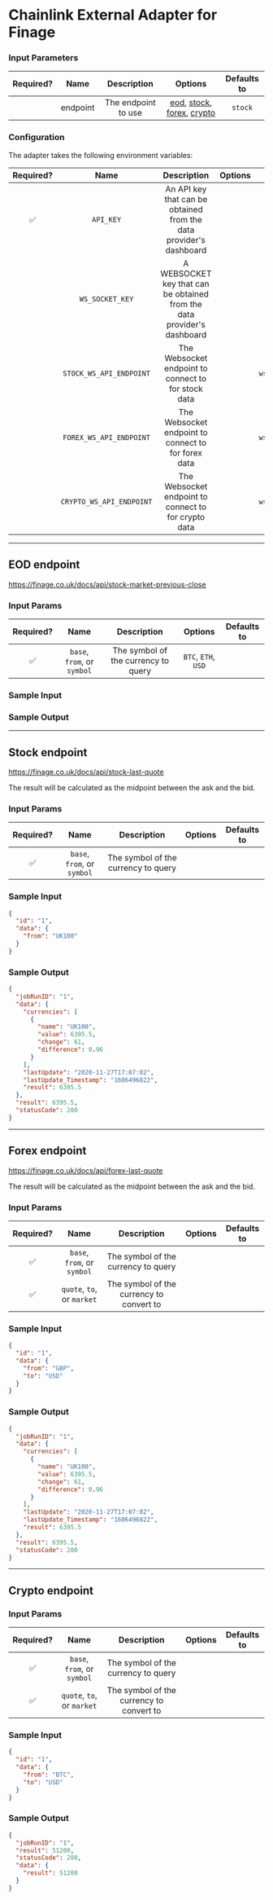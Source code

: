 # Chainlink External Adapter for Finage

### Input Parameters

| Required? |   Name   |     Description     |                                               Options                                                | Defaults to |
| :-------: | :------: | :-----------------: | :--------------------------------------------------------------------------------------------------: | :---------: |
|           | endpoint | The endpoint to use | [eod](#EOD-endpoint), [stock](#Stock-endpoint), [forex](#Forex-endpoint), [crypto](#Crypto-endpoint) |   `stock`   |

### Configuration

The adapter takes the following environment variables:

| Required? |           Name           |                               Description                               | Options |            Defaults to            |
| :-------: | :----------------------: | :---------------------------------------------------------------------: | :-----: | :-------------------------------: |
|    ✅     |        `API_KEY`         |   An API key that can be obtained from the data provider's dashboard    |         |                                   |
|           |     `WS_SOCKET_KEY`      | A WEBSOCKET key that can be obtained from the data provider's dashboard |         |                                   |
|           | `STOCK_WS_API_ENDPOINT`  |           The Websocket endpoint to connect to for stock data           |         | `wss://e4s39ar3mr.finage.ws:7002` |
|           | `FOREX_WS_API_ENDPOINT`  |           The Websocket endpoint to connect to for forex data           |         | `wss://w29hxx2ndd.finage.ws:8001` |
|           | `CRYPTO_WS_API_ENDPOINT` |          The Websocket endpoint to connect to for crypto data           |         | `wss://72x8wsyx7t.finage.ws:6008` |

---

## EOD endpoint

https://finage.co.uk/docs/api/stock-market-previous-close

### Input Params

| Required? |            Name             |             Description             |       Options       | Defaults to |
| :-------: | :-------------------------: | :---------------------------------: | :-----------------: | :---------: |
|    ✅     | `base`, `from`, or `symbol` | The symbol of the currency to query | `BTC`, `ETH`, `USD` |             |

### Sample Input

### Sample Output

---

## Stock endpoint

https://finage.co.uk/docs/api/stock-last-quote

The result will be calculated as the midpoint between the ask and the bid.

### Input Params

| Required? |            Name             |             Description             | Options | Defaults to |
| :-------: | :-------------------------: | :---------------------------------: | :-----: | :---------: |
|    ✅     | `base`, `from`, or `symbol` | The symbol of the currency to query |         |             |

### Sample Input

```json
{
  "id": "1",
  "data": {
    "from": "UK100"
  }
}
```

### Sample Output

```json
{
  "jobRunID": "1",
  "data": {
    "currencies": [
      {
        "name": "UK100",
        "value": 6395.5,
        "change": 61,
        "difference": 0.96
      }
    ],
    "lastUpdate": "2020-11-27T17:07:02",
    "lastUpdate_Timestamp": "1606496822",
    "result": 6395.5
  },
  "result": 6395.5,
  "statusCode": 200
}
```

---

## Forex endpoint

https://finage.co.uk/docs/api/forex-last-quote

The result will be calculated as the midpoint between the ask and the bid.

### Input Params

| Required? |            Name             |               Description                | Options | Defaults to |
| :-------: | :-------------------------: | :--------------------------------------: | :-----: | :---------: |
|    ✅     | `base`, `from`, or `symbol` |   The symbol of the currency to query    |         |             |
|    ✅     | `quote`, `to`, or `market`  | The symbol of the currency to convert to |         |             |

### Sample Input

```json
{
  "id": "1",
  "data": {
    "from": "GBP",
    "to": "USD"
  }
}
```

### Sample Output

```json
{
  "jobRunID": "1",
  "data": {
    "currencies": [
      {
        "name": "UK100",
        "value": 6395.5,
        "change": 61,
        "difference": 0.96
      }
    ],
    "lastUpdate": "2020-11-27T17:07:02",
    "lastUpdate_Timestamp": "1606496822",
    "result": 6395.5
  },
  "result": 6395.5,
  "statusCode": 200
}
```

---

## Crypto endpoint

### Input Params

| Required? |            Name             |               Description                | Options | Defaults to |
| :-------: | :-------------------------: | :--------------------------------------: | :-----: | :---------: |
|    ✅     | `base`, `from`, or `symbol` |   The symbol of the currency to query    |         |             |
|    ✅     | `quote`, `to`, or `market`  | The symbol of the currency to convert to |         |             |

### Sample Input

```json
{
  "id": "1",
  "data": {
    "from": "BTC",
    "to": "USD"
  }
}
```

### Sample Output

```json
{
  "jobRunID": "1",
  "result": 51200,
  "statusCode": 200,
  "data": {
    "result": 51200
  }
}
```
